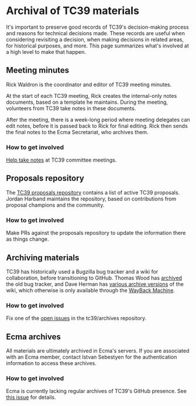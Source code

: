 # Archival of TC39 materials

It's important to preserve good records of TC39's decision-making process and reasons for technical decisions made. These records are useful when considering revisiting a decision, when making decisions in related areas, for historical purposes, and more. This page summarizes what's involved at a high level to make that happen.

## Meeting minutes

Rick Waldron is the coordinator and editor of TC39 meeting minutes.

At the start of each TC39 meeting, Rick creates the internal-only notes documents, based on a template he maintains. During the meeting, volunteers from TC39 take notes in these documents.

After the meeting, there is a week-long period where meeting delegates can edit notes, before it is passed back to Rick for final editing. Rick then sends the final notes to the Ecma Secretariat, who archives them.

### How to get involved

[Help take notes](https://github.com/tc39/how-we-work/blob/master/how-to-take-notes.md) at TC39 committee meetings.

## Proposals repository

The [TC39 proposals repository](https://github.com/tc39/proposals) contains a list of active TC39 proposals. Jordan Harband maintains the repository, based on contributions from proposal champions and the community.

### How to get involved

Make PRs against the proposals repository to update the information there as things change.

## Archiving materials

TC39 has historically used a Bugzilla bug tracker and a wiki for collaboration, before transitioning to GitHub. Thomas Wood has [archived](https://tc39.github.io/archives/bugzilla/) the old bug tracker, and Dave Herman has [various archive versions](https://github.com/tc39/archives/issues/1) of the wiki, which otherwise is only available through the [WayBack Machine](https://web.archive.org/web/20100701214135/http://wiki.ecmascript.org:80/doku.php?id=harmony:harmony).

### How to get involved

Fix one of the [open issues](https://github.com/tc39/archives/issues?q=is%3Aopen+is%3Aissue) in the tc39/archives repository.

## Ecma archives

All materials are ultimately archived in Ecma's servers. If you are associated with an Ecma member, contact Istvan Sebestyen for the authentication information to access these archives.

### How to get involved

Ecma is currently lacking regular archives of TC39's GitHub presence. See [this issue](https://github.com/tc39/archives/issues/4) for details.
